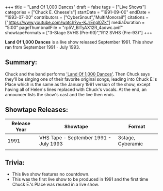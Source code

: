 +++
title = "Land Of 1,000 Dances"
draft = false
tags = ["Live Shows"]
categories = ["Chuck E. Cheese's"]
startDate = "1991-09-00"
endDate = "1993-07-00"
contributors = ["CyberSnout","MultiMonorail"]
citations = ["https://www.youtube.com/watch?v=-KJrEngl0Zk"]
mediaDuration = "5:00"
pageThumbnailFile = "rp5V_BlTyAX12R_4adwc.avif"
showtapeFormats = ["3-Stage SVHS (Pre-93)","R12 SVHS (Pre-93)"]
+++

**Land Of 1,000 Dances** is a live show released September 1991. This show ran from September 1991 - July 1993.

## Summary:

Chuck and the band performs ['Land Of 1,000 Dances'](https://en.wikipedia.org/wiki/Land_of_a_Thousand_Dances). Then Chuck says they'll be singing one of their favorite original songs, leading into Chuck E.'s Place which is the same as the January 1991 version of the show, except having all of Helen's lines replaced with Chuck's vocals. At the end, an announcer lists the show's cast and the live then ends.

## Showtape Releases:

| Release Year | Showtape                              | Format            |
|--------------|---------------------------------------|-------------------|
| 1991         | VHS Tape - September 1991 - July 1993 | 3stage, Cyberamic |
|              |                                       |                   |

## Trivia:

- This live show features no countdown.
- This was the first live show to be produced in 1991 and the first time Chuck E.'s Place was reused in a live show.
